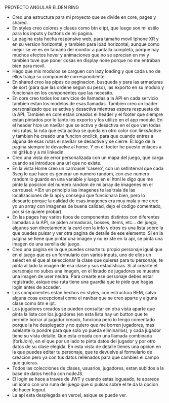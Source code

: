 PROYECTO ANGULAR ELDEN RING
-   Creo una estructura para mi proyecto que se divide en core, pages y shared.
-   En styles creo colores y clases como btn e ipt, que luego son mi estilo para los inputs y buttons de mi pagina.
-   La pagina esta hecha responsive web, para tamaño movil Iphone XR y en su version horizontal, y tambien para Ipad horizontal, aunque como mejor se ve es en tamaño del monitor a pantalla completa, porque hay muchos efectos hover y animaciones que no se aprecian en mv y tambien tuve que poner cosas en display none porque no me entraban bien para movil.
-   Hago que mis modulos se carguen con lazy loading y que cada uno de ellos traiga su componente correspondiente.
-   En shared creo las pipes de paginacion, busqueda y para las armaduras de sort (para que las ordene segun su peso), las exporto en su modulo y funcionan en los componentes que las necesito.
-   En core creo todos los servicios de llamadas a la API en cada servicio tambien estan los modelos de esas llamadas.
Tambien creo un loader personalizado que se activa y desactiva mientras espera respuesta de la API.
Tambien en core estan creados el header y el footer que siempre estan pintados por lo tanto los exporto y los utilizo en el app module.
En el header hice un navBar que se activa y desactiva en el que van todas mis rutas, la ruta que esta activa se queda en otro color con linksActive y tambien he creado una funcion onclick, para que cuando entres a alguna de esas rutas el navBar se desactive y se cierre.
El logo de la pagina siempre te devuelve al home.
Y en el footer he puesto enlaces a mi gitHub y a mi linkedin.
-   Creo una vista de error personalizada con un mapa del juego, que carga cuando se introduce una url que no existe.
-   En la vista Home creo un carrousel 'casero', con un setInterval que cada 3seg lo que hace es generar un numero random, con ese numero random lo guardo en una variable y luego en el html le digo que me pinte la posicion del numero random de mi array de imagenes en el carrousel. *(En un principio las imagenes te las traia de las localizaciones de la api y consegui que funcionara bien, pero lo descarte porque la calidad de esas imagenes era muy mala y me cree yo un array con imagenes de buena calidad, dejo el codigo comentado, por si se quiere probar).
-   En las pages hay varios tipos de componentes distintos con diferentes llamadas a la API, se piden armaduras, bosses, items, etc... del juego, algunos son directamente la card con la info y otros es una lista sobre la que puedes pulsar y ver otra pagina de detalle de ese elemento.
Si en la pagina se tiene que pintar una imagen y no existe en la api, se pinta una imagen de una semilla del juego.
-   Creo una pagina en la que puedes crearte tu propio personaje igual que en el juego que es un formulario con varios inputs, uno de ellos un select en el que al seleccionar la clase que quieres para tu personaje, te pinta al lado la imagen de esa clase y sus estadisticas.
Si al crearte el personaje no subes una imagen, en el listado de jugadores se muestra una imagen de user neutra.
Para crearte ese personaje debes estar registrado, asique esa ruta tiene una guardia que te pide que hagas login antes de acceder.
-   Los componentes estan hechos en styles, con estructura BEM, salvo alguna cosa excepcional como el navbar que se creo aparte y alguna clase como btn e ipt.
-   Los jugadores creados se pueden consultar en otra vista aparte que pinta la lista con los jugadores (en esta lista hay un button que te permite borrar al jugador creado, funciona pero lo tengo comentado porque la he desplegado y no quiero que me borren jugadores, mas adelante lo pondre para que solo yo pueda eliminarlos), y cada jugador tiene su vista detalle. Que esta creada con una llamada combinada (forkJoin), en el que por un lado te pinta datos del jugador y por otro datos de su clase elegida.
En esta vista de detalle tienes una opcion en la que puedes editar tu personaje, que te devuelve al formulario de creacion pero ya con tus datos rellenados para que cambies el campo que quieras.
-   Todos las colecciones de clases, usuarios, jugadores, estan subidos a la base de datos hecha con nodeJS.
-   El login se hace a traves de JWT y cuando estas logueado, te aparece un icono con una runa del juego que si pulsas sobre el te da la opcion de hacer logout.
-   La api esta desplegada en vercel, asique se puede ver.